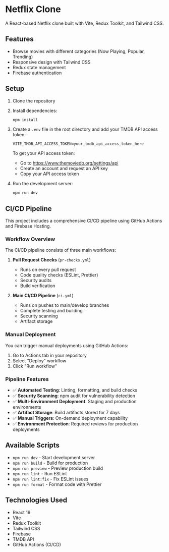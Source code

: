 # Netflix Clone

A React-based Netflix clone built with Vite, Redux Toolkit, and Tailwind CSS.

## Features

- Browse movies with different categories (Now Playing, Popular, Trending)
- Responsive design with Tailwind CSS
- Redux state management
- Firebase authentication

## Setup

1. Clone the repository
2. Install dependencies:
   ```bash
   npm install
   ```

3. Create a `.env` file in the root directory and add your TMDB API access token:
   ```
   VITE_TMDB_API_ACCESS_TOKEN=your_tmdb_api_access_token_here
   ```

   To get your API access token:
   - Go to https://www.themoviedb.org/settings/api
   - Create an account and request an API key
   - Copy your API access token

4. Run the development server:
   ```bash
   npm run dev
   ```

## CI/CD Pipeline

This project includes a comprehensive CI/CD pipeline using GitHub Actions and Firebase Hosting.

### Workflow Overview

The CI/CD pipeline consists of three main workflows:

1. **Pull Request Checks** (`pr-checks.yml`)
   - Runs on every pull request
   - Code quality checks (ESLint, Prettier)
   - Security audits
   - Build verification

2. **Main CI/CD Pipeline** (`ci.yml`)
   - Runs on pushes to main/develop branches
   - Complete testing and building
   - Security scanning
   - Artifact storage

### Manual Deployment

You can trigger manual deployments using GitHub Actions:

1. Go to Actions tab in your repository
2. Select "Deploy" workflow
3. Click "Run workflow"

### Pipeline Features

- ✅ **Automated Testing**: Linting, formatting, and build checks
- ✅ **Security Scanning**: npm audit for vulnerability detection
- ✅ **Multi-Environment Deployment**: Staging and production environments
- ✅ **Artifact Storage**: Build artifacts stored for 7 days
- ✅ **Manual Triggers**: On-demand deployment capability
- ✅ **Environment Protection**: Required reviews for production deployments

## Available Scripts

- `npm run dev` - Start development server
- `npm run build` - Build for production
- `npm run preview` - Preview production build
- `npm run lint` - Run ESLint
- `npm run lint:fix` - Fix ESLint issues
- `npm run format` - Format code with Prettier

## Technologies Used

- React 19
- Vite
- Redux Toolkit
- Tailwind CSS
- Firebase
- TMDB API
- GitHub Actions (CI/CD)
